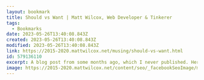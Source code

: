 ```yaml
---
layout: bookmark
title: Should vs Want | Matt Wilcox, Web Developer & Tinkerer
tags:
  - Bookmarks
date: 2023-05-26T13:40:08.843Z
created: 2023-05-26T13:40:08.843Z
modified: 2023-05-26T13:40:08.843Z
link: https://2015-2020.mattwilcox.net/musing/should-vs-want.html
id: 579136110
excerpt: A blog post from some months ago, which I never published. Here it is, finally published.
image: https://2015-2020.mattwilcox.net/content/seo/_facebookSeoImage/matt-wilcox.jpg
---
```

